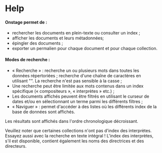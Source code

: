 # Help
#### Onstage permet de :

* rechercher les documents en plein-texte ou consulter un index ;
* afficher les documents et leurs métadonnées;
* épingler des documents ;
* exporter un permalien pour chaque document et pour chaque collection.

#### Modes de recherche :

* « Recherche » : recherche un ou plusieurs mots dans toutes les données répertoriées ; recherche d'une chaîne de caractères en utilisant "". La recherche n'est pas sensible à la casse ;
* Une recherche peut être limitée aux mots contenus dans un index spécifique (« compositeurs », « interprètes » etc.) ;
* Les documents affichés peuvent être filtrés en utilisant le curseur de dates et/ou en sélectionnant un terme parmi les différents filtres ;
* « Naviguer » : permet d'accéder à des listes où les différents index de la base de données sont affichés.
  
Les résultats sont affichés dans l'ordre chronologique décroissant.
  
Veuillez noter que certaines collections n'ont pas d'index des interprètes. Essayez aussi avec la recherche en texte intégral !
L'index des interprètes, s'il est disponible, contient également les noms des directrices et des directeurs.
